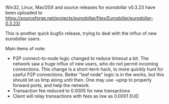 Win32, Linux, MacOSX and source releases for eurodollar v0.3.23 have been uploaded to
https://sourceforge.net/projects/eurodollar/files/Eurodollar/eurodollar-0.3.23/

This is another quick bugfix release, trying to deal with the influx of new eurodollar users.

Main items of note:

* P2P connect-to-node logic changed to reduce timeout a bit.  The network saw a huge influx of new users, who do not permit incoming connections.  This change is a short-term hack, to more quickly hunt for useful P2P connections.  Better "leaf node" logic is in the works, but this should let us limp along until then.  One may use -upnp to properly forward ports, and help the network.
* Transaction fee reduced to 0.0005 for new transactions
* Client will relay transactions with fees as low as 0.0001 EUD
